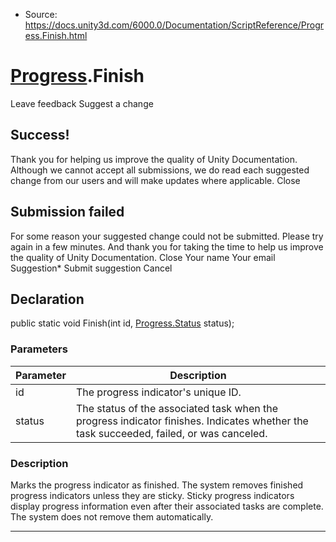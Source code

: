 * Source: https://docs.unity3d.com/6000.0/Documentation/ScriptReference/Progress.Finish.html

#  [Progress](https://docs.unity3d.com/6000.0/Documentation/ScriptReference/Progress.html).Finish
Leave feedback
Suggest a change
## Success!
Thank you for helping us improve the quality of Unity Documentation. Although we cannot accept all submissions, we do read each suggested change from our users and will make updates where applicable.
Close
## Submission failed
For some reason your suggested change could not be submitted. Please <a>try again</a> in a few minutes. And thank you for taking the time to help us improve the quality of Unity Documentation.
Close
Your name Your email Suggestion* Submit suggestion
Cancel
## Declaration
public static void Finish(int id, [Progress.Status](https://docs.unity3d.com/6000.0/Documentation/ScriptReference/Progress.Status.html) status); 
### Parameters
Parameter | Description  
---|---  
id | The progress indicator's unique ID.  
status | The status of the associated task when the progress indicator finishes. Indicates whether the task succeeded, failed, or was canceled.  
### Description
Marks the progress indicator as finished.
The system removes finished progress indicators unless they are sticky. Sticky progress indicators display progress information even after their associated tasks are complete. The system does not remove them automatically.
* * *
